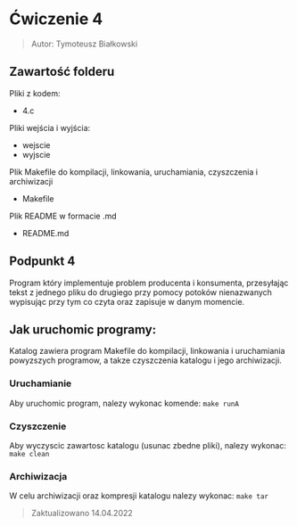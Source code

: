# Ćwiczenie 4
> Autor: Tymoteusz Białkowski
 
## Zawartość folderu
Pliki z kodem:
 - 4.c

Pliki wejścia i wyjścia:
 - wejscie
 - wyjscie

Plik Makefile do kompilacji, linkowania, uruchamiania, czyszczenia i archiwizacji
 - Makefile

Plik README w formacie .md
 - README.md

## Podpunkt 4

Program który implementuje problem producenta i konsumenta, 
przesyłając tekst z jednego pliku do drugiego przy pomocy potoków nienazwanych
wypisując przy tym co czyta oraz zapisuje w danym momencie.

## Jak uruchomic programy: 

Katalog zawiera program Makefile do kompilacji, linkowania
i uruchamiania powyzszych programow, a takze czyszczenia katalogu 
i jego archiwizacji.


### Uruchamianie
Aby uruchomic program, nalezy wykonac komende:
```make runA```

### Czyszczenie
Aby wyczyscic zawartosc katalogu (usunac zbedne pliki), nalezy wykonac:
```make clean```

### Archiwizacja
W celu archiwizacji oraz kompresji katalogu nalezy wykonac:
```make tar```



> Zaktualizowano 14.04.2022